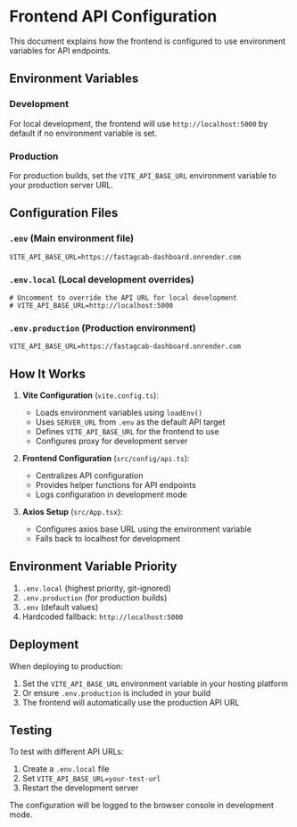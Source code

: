 # Frontend API Configuration

This document explains how the frontend is configured to use environment variables for API endpoints.

## Environment Variables

### Development
For local development, the frontend will use `http://localhost:5000` by default if no environment variable is set.

### Production
For production builds, set the `VITE_API_BASE_URL` environment variable to your production server URL.

## Configuration Files

### `.env` (Main environment file)
```
VITE_API_BASE_URL=https://fastagcab-dashboard.onrender.com
```

### `.env.local` (Local development overrides)
```
# Uncomment to override the API URL for local development
# VITE_API_BASE_URL=http://localhost:5000
```

### `.env.production` (Production environment)
```
VITE_API_BASE_URL=https://fastagcab-dashboard.onrender.com
```

## How It Works

1. **Vite Configuration** (`vite.config.ts`):
   - Loads environment variables using `loadEnv()`
   - Uses `SERVER_URL` from `.env` as the default API target
   - Defines `VITE_API_BASE_URL` for the frontend to use
   - Configures proxy for development server

2. **Frontend Configuration** (`src/config/api.ts`):
   - Centralizes API configuration
   - Provides helper functions for API endpoints
   - Logs configuration in development mode

3. **Axios Setup** (`src/App.tsx`):
   - Configures axios base URL using the environment variable
   - Falls back to localhost for development

## Environment Variable Priority

1. `.env.local` (highest priority, git-ignored)
2. `.env.production` (for production builds)
3. `.env` (default values)
4. Hardcoded fallback: `http://localhost:5000`

## Deployment

When deploying to production:

1. Set the `VITE_API_BASE_URL` environment variable in your hosting platform
2. Or ensure `.env.production` is included in your build
3. The frontend will automatically use the production API URL

## Testing

To test with different API URLs:

1. Create a `.env.local` file
2. Set `VITE_API_BASE_URL=your-test-url`
3. Restart the development server

The configuration will be logged to the browser console in development mode.
